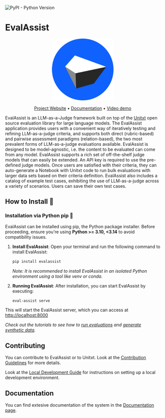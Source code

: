 ![PyPI - Python Version](https://img.shields.io/pypi/pyversions/evalassist)

# EvalAssist

<p align="center">
  <img src="frontend/public/images/logo.svg" alt="EvalAssist Logo" width="200"/>
</p>

<p align="center">
  <a href="https://ibm.github.io/eval-assist/">Project Website</a> •
  <a href="https://github.com/IBM/eval-assist/wiki">Documentation</a> •
  <a href="https://www.youtube.com/watch?v=bTf0N1GGslE">Video demo</a>
</p>

<!-- Build Status, is a great thing to have at the top of your repository, it shows that you take your CI/CD as first class citizens -->
<!-- [![Build Status](https://travis-ci.org/jjasghar/ibm-cloud-cli.svg?branch=master)](https://travis-ci.org/jjasghar/ibm-cloud-cli) -->

<!-- Not always needed, but a scope helps the user understand in a short sentance like below, why this repo exists -->

EvalAssist is an LLM-as-a-Judge framework built on top of the [Unitxt](https://www.unitxt.ai/en/latest/docs/introduction.html)
open source evaluation library for large language models. The EvalAssist application provides users with a
convenient way of iteratively testing and refining LLM-as-a-judge criteria, and supports both direct
(rubric-based) and pairwise assessment paradigms (relation-based), the two most prevalent forms of
LLM-as-a-judge evaluations available. EvalAssist is designed to be model-agnostic, i.e. the content to be
evaluated can come from any model. EvalAssist supports a rich set of off-the-shelf judge models that can
easily be extended. An API key is required to use the pre-defined judge models. Once users are satisfied
with their criteria, they can auto-generate a Notebook with Unitxt code to run bulk evaluations with larger
data sets based on their criteria definition. EvalAssist also includes a catalog of example test cases,
exhibiting the use of LLM-as-a-judge across a variety of scenarios. Users can save their own test cases.

## How to Install 🚀

### Installation via Python pip 🐍

EvalAssist can be installed using pip, the Python package installer. Before proceeding, ensure you're using **Python >= 3.10, <3.14** to avoid compatibility issues.

1. **Install EvalAssist**:
   Open your terminal and run the following command to install EvalAssist:

   ```bash
   pip install evalassist
   ```

    _Note: It is recommended to install EvalAssist in an isolated Python environment using a tool like venv or conda._

2. **Running EvalAssist**:
   After installation, you can start EvalAssist by executing:

   ```bash
   eval-assist serve
   ```

This will start the EvalAssist server, which you can access at [http://localhost:8000](http://localhost:8000)

_Check out the tutorials to see how to [run evaluations](https://github.com/IBM/eval-assist/wiki#mini-tutorial-running-an-evaluation) and [generate synthetic data](https://github.com/IBM/eval-assist/wiki#mini-tutorial-generating-test-data)._

## Contributing

You can contribute to EvalAssist or to Unitxt. Look at the [Contribution Guidelines](https://github.com/IBM/eval-assist/blob/main/CONTRIBUTING.md) for more details.

Look at the [Local Development Guide](https://github.com/IBM/eval-assist/blob/main/LOCAL_DEV_GUIDE.MD) for instructions on setting up a local development environment.

## Documentation

You can find extesive documentation of the system in the [Documentation page](https://github.com/IBM/eval-assist/wiki).
